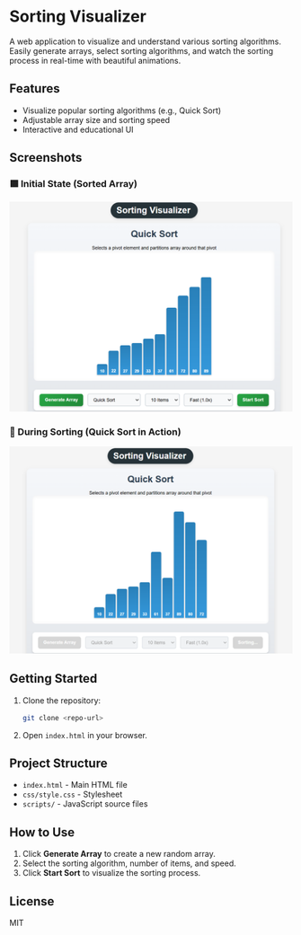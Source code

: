 # Sorting Visualizer

A web application to visualize and understand various sorting algorithms. Easily generate arrays, select sorting algorithms, and watch the sorting process in real-time with beautiful animations.

## Features
- Visualize popular sorting algorithms (e.g., Quick Sort)
- Adjustable array size and sorting speed
- Interactive and educational UI

## Screenshots

### 🟩 Initial State (Sorted Array)
![Initial Sorted State](image/Screenshot%202025-05-13%20150253.png)

### 🔄 During Sorting (Quick Sort in Action)
![Quick Sort in Progress](image/Screenshot%202025-05-13%20150247.png)


## Getting Started
1. Clone the repository:
   ```bash
   git clone <repo-url>
   ```
2. Open `index.html` in your browser.

## Project Structure
- `index.html` - Main HTML file
- `css/style.css` - Stylesheet
- `scripts/` - JavaScript source files

## How to Use
1. Click **Generate Array** to create a new random array.
2. Select the sorting algorithm, number of items, and speed.
3. Click **Start Sort** to visualize the sorting process.

## License
MIT
